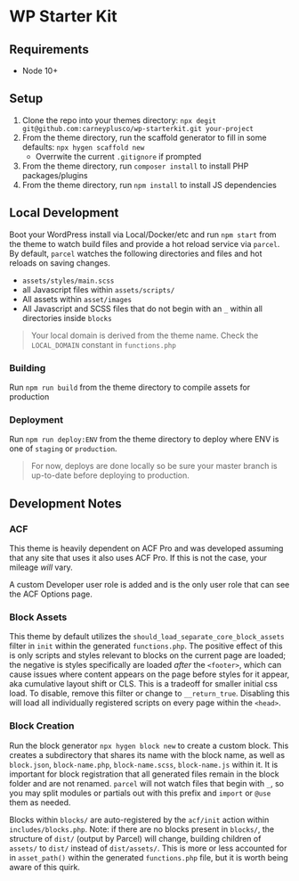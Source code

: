 # WP Starter Kit
## Requirements
* Node 10+

## Setup
1. Clone the repo into your themes directory:
`npx degit git@github.com:carneyplusco/wp-starterkit.git your-project`
2. From the theme directory, run the scaffold generator to fill in some defaults:
`npx hygen scaffold new`
    *  Overrwite the current `.gitignore` if prompted
3. From the theme directory, run `composer install` to install PHP packages/plugins
4. From the theme directory, run `npm install` to install JS dependencies

## Local Development
Boot your WordPress install via Local/Docker/etc and run `npm start` from the theme to watch build files and provide a hot reload service via `parcel`. By default, `parcel` watches the following directories and files and hot reloads on saving changes.

* `assets/styles/main.scss`
* all Javascript files within `assets/scripts/`
* All assets within `asset/images`
* All Javascript and SCSS files that do not begin with an `_` within all directories inside `blocks`

> Your local domain is derived from the theme name. Check the `LOCAL_DOMAIN` constant in `functions.php`

### Building
Run `npm run build` from the theme directory to compile assets for production

### Deployment
Run `npm run deploy:ENV` from the theme directory to deploy where ENV is one of `staging` or `production`.

> For now, deploys are done locally so be sure your master branch is up-to-date before deploying to production.

## Development Notes

### ACF
This theme is heavily dependent on ACF Pro and was developed assuming that any site that uses it also uses ACF Pro. If this is not the case, your mileage *will* vary.

A custom Developer user role is added and is the only user role that can see the ACF Options page.

### Block Assets
This theme by default utilizes the `should_load_separate_core_block_assets` filter in `init` within the generated `functions.php`. The positive effect of this is only scripts and styles relevant to blocks on the current page are loaded; the negative is styles specifically are loaded _after_ the `<footer>`, which can cause issues where content appears on the page before styles for it appear, aka cumulative layout shift or CLS. This is a tradeoff for smaller initial css load. To disable, remove this filter or change to `__return_true`. Disabling this will load all individually registered scripts on every page within the `<head>`.

### Block Creation
Run the block generator `npx hygen block new` to create a custom block. This creates a subdirectory that shares its name with the block name, as well as `block.json`, `block-name.php`, `block-name.scss`, `block-name.js` within it. It is important for block registration that all generated files remain in the block folder and are not renamed. `parcel` will not watch files that begin with `_`, so you may split modules or partials out with this prefix and `import` or `@use` them as needed.

Blocks within `blocks/` are auto-registered by the `acf/init` action within `includes/blocks.php`. Note: if there are no blocks present in `blocks/`, the structure of `dist/` (output by Parcel) will change, building children of `assets/` to `dist/` instead of `dist/assets/`. This is more or less accounted for in `asset_path()` within the generated `functions.php` file, but it is worth being aware of this quirk.